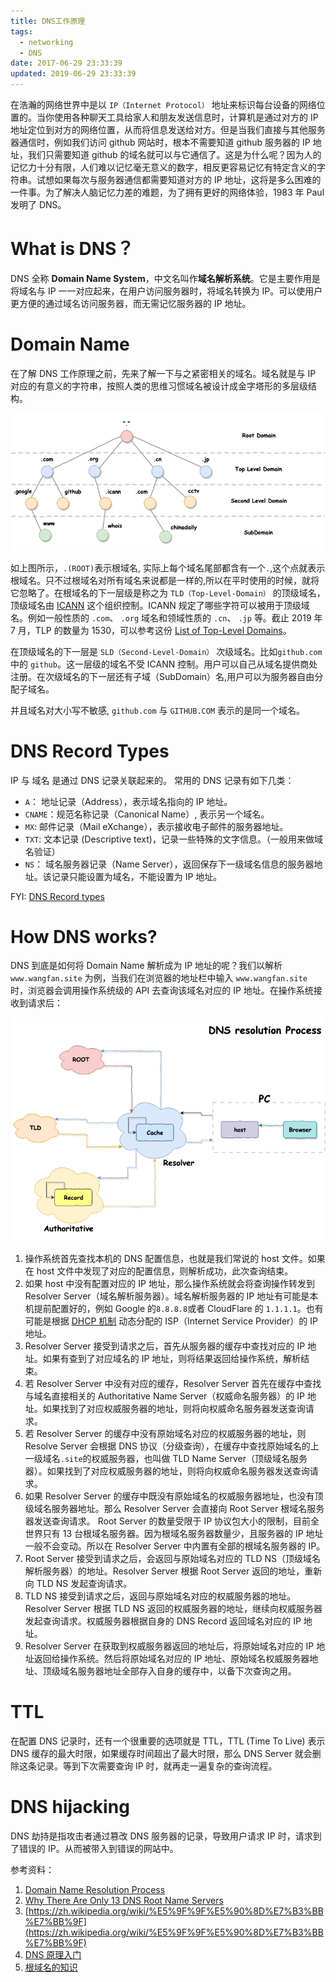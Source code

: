 ```yaml
---
title: DNS工作原理
tags:
  - networking
  - DNS
date: 2017-06-29 23:33:39
updated: 2019-06-29 23:33:39
---
```


在浩瀚的网络世界中是以 `IP（Internet Protocol）` 地址来标识每台设备的网络位置的。当你使用各种聊天工具给家人和朋友发送信息时，计算机是通过对方的 IP 地址定位到对方的网络位置，从而将信息发送给对方。但是当我们直接与其他服务器通信时，例如我们访问 github 网站时，根本不需要知道 github 服务器的 IP 地址，我们只需要知道 github 的域名就可以与它通信了。这是为什么呢？因为人的记忆力十分有限，人们难以记忆毫无意义的数字，相反更容易记忆有特定含义的字符串。试想如果每次与服务器通信都需要知道对方的 IP 地址，这将是多么困难的一件事。为了解决人脑记忆力差的难题，为了拥有更好的网络体验，1983 年 Paul 发明了 DNS。

# What is DNS？

DNS 全称 **Domain Name System**，中文名叫作**域名解析系统**。它是主要作用是将域名与 IP 一一对应起来，在用户访问服务器时，将域名转换为 IP。可以使用户更方便的通过域名访问服务器，而无需记忆服务器的 IP 地址。

# Domain Name

在了解 DNS 工作原理之前，先来了解一下与之紧密相关的域名。域名就是与 IP 对应的有意义的字符串，按照人类的思维习惯域名被设计成金字塔形的多层级结构。

![域名层级结构](./domain-name-level.png)

如上图所示，`.(ROOT)`表示根域名, 实际上每个域名尾部都含有一个`.`,这个点就表示根域名。只不过根域名对所有域名来说都是一样的,所以在平时使用的时候，就将它忽略了。在根域名的下一层级是称之为 `TLD（Top-Level-Domain）` 的顶级域名，顶级域名由 [ICANN](https://www.icann.org/) 这个组织控制。ICANN 规定了哪些字符可以被用于顶级域名。例如一般性质的 `.com`、 `.org` 域名和领域性质的 `.cn`、 `.jp` 等。截止 2019 年 7 月，TLP 的数量为 1530，可以参考这份 [List of Top-Level Domains](https://www.icann.org/resources/pages/tlds-2012-02-25-en)。

在顶级域名的下一层是 `SLD（Second-Level-Domain）` 次级域名。比如`github.com`中的 `github`。这一层级的域名不受 ICANN 控制。用户可以自己从域名提供商处注册。在次级域名的下一层还有子域（SubDomain）名,用户可以为服务器自由分配子域名。

并且域名对大小写不敏感, `github.com` 与 `GITHUB.COM` 表示的是同一个域名。

# DNS Record Types

IP 与 域名 是通过 DNS 记录关联起来的。 常用的 DNS 记录有如下几类：

- `A`： 地址记录（Address），表示域名指向的 IP 地址。
- `CNAME`：规范名称记录（Canonical Name）, 表示另一个域名。
- `MX`: 邮件记录（Mail eXchange），表示接收电子邮件的服务器地址。
- `TXT`: 文本记录 (Descriptive text)，记录一些特殊的文字信息。（一般用来做域名验证）
- `NS`： 域名服务器记录（Name Server），返回保存下一级域名信息的服务器地址。该记录只能设置为域名，不能设置为 IP 地址。

FYI: [DNS Record types](https://simpledns.com/help/dns-record-types)

# How DNS works?

DNS 到底是如何将 Domain Name 解析成为 IP 地址的呢？我们以解析 `www.wangfan.site` 为例，当我们在浏览器的地址栏中输入 `www.wangfan.site` 时，浏览器会调用操作系统级的 API 去查询该域名对应的 IP 地址。在操作系统接收到请求后：

![DNS 解析流程](./DNS-resolution-process.png)

1. 操作系统首先查找本机的 DNS 配置信息，也就是我们常说的 host 文件。如果在 host 文件中发现了对应的配置信息，则解析成功，此次查询结束。
2. 如果 host 中没有配置对应的 IP 地址，那么操作系统就会将查询操作转发到 Resolver Server（域名解析服务器）。域名解析服务器的 IP 地址有可能是本机提前配置好的，例如 Google 的`8.8.8.8`或者 CloudFlare 的 `1.1.1.1`。也有可能是根据 [DHCP 机制](https://zh.wikipedia.org/wiki/动态主机设置协议) 动态分配的 ISP（Internet Service Provider）的 IP 地址。
3. Resolver Server 接受到请求之后，首先从服务器的缓存中查找对应的 IP 地址。如果有查到了对应域名的 IP 地址，则将结果返回给操作系统，解析结束。
4. 若 Resolver Server 中没有对应的缓存，Resolver Server 首先在缓存中查找与域名直接相关的 Authoritative Name Server（权威命名服务器）的 IP 地址。如果找到了对应权威服务器的地址，则将向权威命名服务器发送查询请求。
5. 若 Resolver Server 的缓存中没有原始域名对应的权威服务器的地址，则 Resolve Server 会根据 DNS 协议（分级查询），在缓存中查找原始域名的上一级域名`.site`的权威服务器，也叫做 TLD Name Server（顶级域名服务器）。如果找到了对应权威服务器的地址，则将向权威命名服务器发送查询请求。
6. 如果 Resolver Server 的缓存中既没有原始域名的权威服务器地址，也没有顶级域名服务器地址。那么 Resolver Server 会直接向 Root Server 根域名服务器发送查询请求。 Root Server 的数量受限于 IP 协议包大小的限制，目前全世界只有 13 台根域名服务器。因为根域名服务器数量少，且服务器的 IP 地址一般不会变动。所以在 Resolver Server 中内置有全部的根域名服务器的 IP。
7. Root Server 接受到请求之后，会返回与原始域名对应的 TLD NS（顶级域名解析服务器）的地址。Resolver Server 根据 Root Server 返回的地址，重新向 TLD NS 发起查询请求。
8. TLD NS 接受到请求之后，返回与原始域名对应的权威服务器的地址。Resolver Server 根据 TLD NS 返回的权威服务器的地址，继续向权威服务器发起查询请求。权威服务器根据自身的 DNS Record 返回域名对应的 IP 地址。
9. Resolver Server 在获取到权威服务器返回的地址后，将原始域名对应的 IP 地址返回给操作系统。然后将原始域名对应的 IP 地址、原始域名权威服务器地址、顶级域名服务器地址全部存入自身的缓存中，以备下次查询之用。

# TTL

在配置 DNS 记录时，还有一个很重要的选项就是 TTL，TTL (Time To Live) 表示 DNS 缓存的最大时限，如果缓存时间超出了最大时限，那么 DNS Server 就会删除这条记录。等到下次需要查询 IP 时，就再走一遍复杂的查询流程。

# DNS hijacking

DNS 劫持是指攻击者通过篡改 DNS 服务器的记录，导致用户请求 IP 时，请求到了错误的 IP。从而被带入到错误的网站中。

参考资料：

1. [Domain Name Resolution Process](https://www.supportsages.com/domain-name-resolution-process/)
2. [Why There Are Only 13 DNS Root Name Servers](https://www.lifewire.com/dns-root-name-servers-3971336)
3. [https://zh.wikipedia.org/wiki/%E5%9F%9F%E5%90%8D%E7%B3%BB%E7%BB%9F](https://zh.wikipedia.org/wiki/%E5%9F%9F%E5%90%8D%E7%B3%BB%E7%BB%9F)
4. [DNS 原理入门](http://www.ruanyifeng.com/blog/2016/06/dns.html)
5. [根域名的知识](http://www.ruanyifeng.com/blog/2018/05/root-domain.html)
